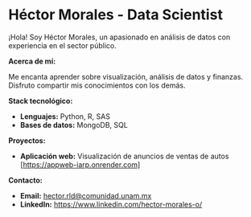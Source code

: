  # Héctor Morales - Data Scientist
 
¡Hola! Soy Héctor Morales, un apasionado en análisis de datos con experiencia en el sector público. 

**Acerca de mí:**

Me encanta aprender sobre visualización, análisis de datos y finanzas. Disfruto compartir mis conocimientos con los demás.

**Stack tecnológico:**

* **Lenguajes:** Python, R, SAS
* **Bases de datos:** MongoDB, SQL

**Proyectos:**

* **Aplicación web:** Visualización de anuncios de ventas de autos [https://appweb-iarp.onrender.com]

**Contacto:**

* **Email:** hector.rld@comunidad.unam.mx
* **LinkedIn:** https://www.linkedin.com/hector-morales-o/


